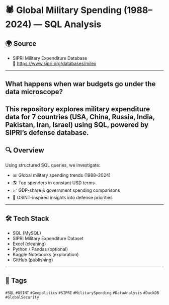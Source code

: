 # 🕷️ Global Military Spending (1988–2024) — SQL Analysis


## 🌍 Source
- SIPRI Military Expenditure Database  
🔗 https://www.sipri.org/databases/milex
---

 ## **What happens when war budgets go under the data microscope?**  
This repository explores military expenditure data for 7 countries (USA, China, Russia, India, Pakistan, Iran, Israel) using **SQL**, powered by **SIPRI’s defense database**.
---

## 🔍 Overview

Using structured SQL queries, we investigate:
- 📊 Global military spending trends (1988–2024)
- 🌎 Top spenders in constant USD terms
- 📈 GDP-share & government spending comparisons
- 🧠 OSINT-inspired insights into defense priorities
---

## 🛠️ Tech Stack
- SQL (MySQL)
- SIPRI Military Expenditure Dataset
- Excel (cleaning)
- Python / Pandas (optional)
- Kaggle Notebooks (exploration)
- GitHub (publishing)
---

## 🔖 Tags
`#SQL` `#OSINT` `#Geopolitics` `#SIPRI` `#MilitarySpending` `#DataAnalysis` `#DuckDB` `#GlobalSecurity`

